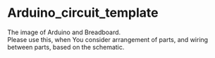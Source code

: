 Arduino_circuit_template
========================

The image of Arduino and Breadboard. <br>
Please use this, when You consider arrangement of parts, and wiring between parts, based on the schematic.
